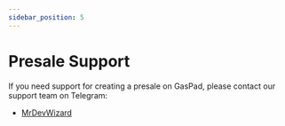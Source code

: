 ```yaml
---
sidebar_position: 5
---
```



# Presale Support

If you need support for creating a presale on GasPad, please contact our support team on Telegram:

 - [MrDevWizard](https://t.me/MrDevWizard)